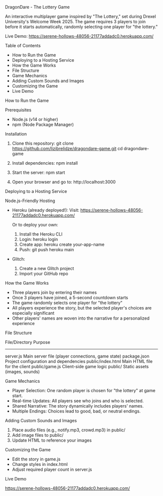 DragonDare - The Lottery Game

An interactive multiplayer game inspired by "The Lottery," set during Drexel University's Welcome Week 2025. The game requires 3 players to join before it starts automatically, randomly selecting one player for "the lottery."

Live Demo:
https://serene-hollows-48056-21177addadc0.herokuapp.com/

Table of Contents

- How to Run the Game
- Deploying to a Hosting Service
- How the Game Works
- File Structure
- Game Mechanics
- Adding Custom Sounds and Images
- Customizing the Game
- Live Demo

How to Run the Game

Prerequisites

- Node.js (v14 or higher)
- npm (Node Package Manager)

Installation

1. Clone this repository:
   git clone https://github.com/lizibrelidze/dragondare-game.git
   cd dragondare-game

2. Install dependencies:
   npm install

3. Start the server:
   npm start

4. Open your browser and go to:
   http://localhost:3000

Deploying to a Hosting Service

Node.js-Friendly Hosting

- Heroku (already deployed!):
  Visit: https://serene-hollows-48056-21177addadc0.herokuapp.com/

  Or to deploy your own:
  1. Install the Heroku CLI
  2. Login: heroku login
  3. Create app: heroku create your-app-name
  4. Push: git push heroku main

- Glitch:
  1. Create a new Glitch project
  2. Import your GitHub repo

How the Game Works

- Three players join by entering their names
- Once 3 players have joined, a 5-second countdown starts
- The game randomly selects one player for "the lottery"
- All players experience the story, but the selected player's choices are especially significant
- Other players' names are woven into the narrative for a personalized experience

File Structure

File/Directory         Purpose
---------------------  -----------------------------------------------------
server.js              Main server file (player connections, game state)
package.json           Project configuration and dependencies
public/index.html      Main HTML file for the client
public/game.js         Client-side game logic
public/                Static assets (images, sounds)

Game Mechanics

- Player Selection: One random player is chosen for "the lottery" at game start.
- Real-time Updates: All players see who joins and who is selected.
- Shared Narrative: The story dynamically includes players' names.
- Multiple Endings: Choices lead to good, bad, or neutral endings.

Adding Custom Sounds and Images

1. Place audio files (e.g., notify.mp3, crowd.mp3) in public/
2. Add image files to public/
3. Update HTML to reference your images

Customizing the Game

- Edit the story in game.js
- Change styles in index.html
- Adjust required player count in server.js

Live Demo

https://serene-hollows-48056-21177addadc0.herokuapp.com/

